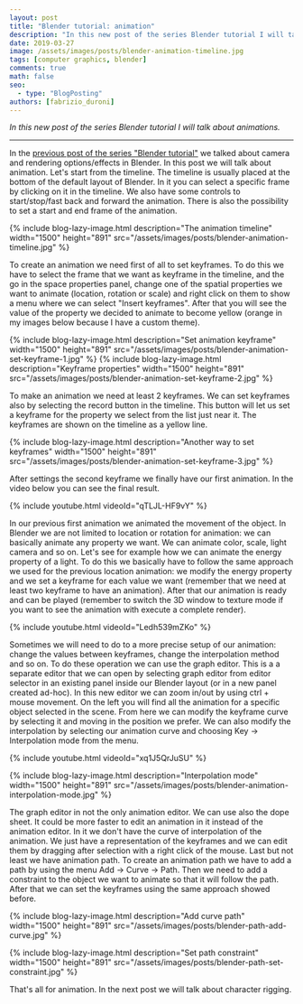 ```yaml
---
layout: post
title: "Blender tutorial: animation"
description: "In this new post of the series Blender tutorial I will talk about animations."
date: 2019-03-27
image: /assets/images/posts/blender-animation-timeline.jpg
tags: [computer graphics, blender]
comments: true
math: false
seo:
  - type: "BlogPosting"
authors: [fabrizio_duroni] 
---
```


*In this new post of the series Blender tutorial I will talk about animations.*

---

In the [previous post of the series "Blender tutorial"](/2019/03/26/blender-tutorial-12-camera-rendering.html) we talked about camera and rendering options/effects in Blender. In this post we will talk about animation. Let's start from the timeline. The timeline is usually placed at the bottom of the default layout of Blender. In it you can select a specific frame by clicking on it in the timeline. We also have some controls to start/stop/fast back and forward the animation. There is also the possibility to set a start and end frame of the animation.

{% include blog-lazy-image.html description="The animation timeline" width="1500" height="891" src="/assets/images/posts/blender-animation-timeline.jpg" %}

To create an animation we need first of all to set keyframes. To do this we have to select the frame that we want as keyframe in the timeline, and the go in the space properties panel, change one of the spatial properties we want to animate (location, rotation or scale) and right click on them to show a menu where we can select "Insert keyframes". After that you will see the value of the property we decided to animate to become yellow (orange in my images below because I have a custom theme).

{% include blog-lazy-image.html description="Set animation keyframe" width="1500" height="891" src="/assets/images/posts/blender-animation-set-keyframe-1.jpg" %}
{% include blog-lazy-image.html description="Keyframe properties" width="1500" height="891" src="/assets/images/posts/blender-animation-set-keyframe-2.jpg" %}

To make an animation we need at least 2 keyframes. We can set keyframes also by selecting the record button in the timeline. This button will let us set a keyframe for the property we select from the list just near it. The keyframes are shown on the timeline as a yellow line.

{% include blog-lazy-image.html description="Another way to set keyframes" width="1500" height="891" src="/assets/images/posts/blender-animation-set-keyframe-3.jpg" %}

After settings the second keyframe we finally have our first animation. In the video below you can see the final result.

{% include youtube.html videoId="qTLJL-HF9vY" %}

In our previous first animation we animated the movement of the object. In Blender we are not limited to location or rotation for animation: we can basically animate any property we want. We can animate color, scale, light camera and so on. Let's see for example how we can animate the energy property of a light. To do this we basically have to follow the same approach we used for the previous location animation: we modify the energy property and we set a keyframe for each value we want (remember that we need at least two keyframe to have an animation). After that our animation is ready and can be played (remember to switch the 3D window to texture mode if you want to see the animation with execute a complete render).

{% include youtube.html videoId="Ledh539mZKo" %}

Sometimes we will need to do to a more precise setup of our animation: change the values between keyframes, change the interpolation method and so on. To do these operation we can use the graph editor. This is a a separate editor that we can open by selecting graph editor from editor selector in an existing panel inside our Blender layout (or in a new panel created ad-hoc). In this new editor we can zoom in/out by using ctrl + mouse movement. On the left you will find all the animation for a specific object selected in the scene. From here we can modify the keyframe curve by selecting it and moving in the position we prefer. We can also modify the interpolation by selecting our animation curve and choosing Key -> Interpolation mode from the menu.

{% include youtube.html videoId="xq1J5QrJuSU" %}

{% include blog-lazy-image.html description="Interpolation mode" width="1500" height="891" src="/assets/images/posts/blender-animation-interpolation-mode.jpg" %}

The graph editor in not the only animation editor. We can use also the dope sheet. It could be more faster to edit an animation in it instead of the animation editor. In it we don't have the curve of interpolation of the animation. We just have a representation of the keyframes and we can edit them by dragging after selection with a right click of the mouse. Last but not least we have animation path. To create an animation path we have to add a path by using the menu Add -> Curve -> Path. Then we need to add a constraint to the object we want to animate so that it will follow the path. After that we can set the keyframes using the same approach showed before.
  
{% include blog-lazy-image.html description="Add curve path" width="1500" height="891" src="/assets/images/posts/blender-path-add-curve.jpg" %}  

{% include blog-lazy-image.html description="Set path constraint" width="1500" height="891" src="/assets/images/posts/blender-path-set-constraint.jpg" %}  
  
That's all for animation. In the next post we will talk about character rigging.
